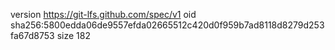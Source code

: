 version https://git-lfs.github.com/spec/v1
oid sha256:5800edda06de9557efda02665512c420d0f959b7ad8118d8279d253fa67d8753
size 182

